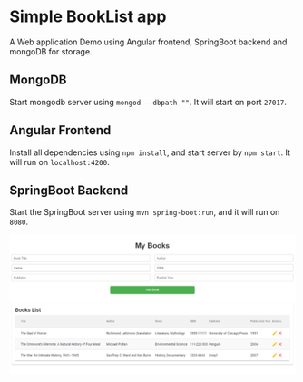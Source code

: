 # Simple BookList app
A Web application Demo using Angular frontend, SpringBoot backend and mongoDB for storage.

## MongoDB
Start mongodb server using `mongod --dbpath ""`. It will start on port `27017`.

## Angular Frontend
Install all dependencies using `npm install`, and start server by `npm start`.
It will run on `localhost:4200`.


## SpringBoot Backend
Start the SpringBoot server using `mvn spring-boot:run`, and it will run on `8080`.

![ScreenShot](https://github.com/CuteCheet/Convey365_HomeTask/blob/main/bookappscreenshot.png)